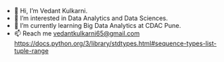 - 👋 Hi, I’m Vedant Kulkarni.
- 👀 I’m interested in Data Analytics and Data Sciences.
- 🌱 I’m currently learning Big Data Analytics at CDAC Pune.
- 📫 Reach me vedantkulkarni65@gmail.com
https://docs.python.org/3/library/stdtypes.html#sequence-types-list-tuple-range


